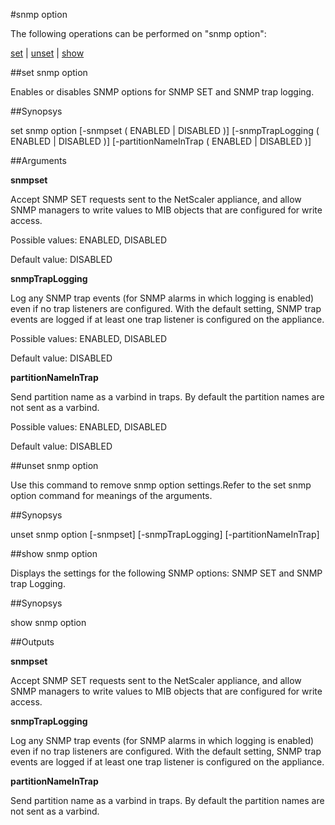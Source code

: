#snmp option

The following operations can be performed on "snmp option":


[set](#set-snmp-option) | [unset](#unset-snmp-option) | [show](#show-snmp-option)

##set snmp option

Enables or disables SNMP options for SNMP SET and SNMP trap logging.


##Synopsys

set snmp option [-snmpset ( ENABLED | DISABLED )] [-snmpTrapLogging ( ENABLED | DISABLED )] [-partitionNameInTrap ( ENABLED | DISABLED )]


##Arguments

<b>snmpset</b>
Accept SNMP SET requests sent to the NetScaler appliance, and allow SNMP managers to write values to MIB objects that are configured for write access.
Possible values: ENABLED, DISABLED
Default value: DISABLED

<b>snmpTrapLogging</b>
Log any SNMP trap events (for SNMP alarms in which logging is enabled) even if no trap listeners are configured. With the default setting, SNMP trap events are logged if at least one trap listener is configured on the appliance.
Possible values: ENABLED, DISABLED
Default value: DISABLED

<b>partitionNameInTrap</b>
Send partition name as a varbind in traps. By default the partition names are not sent as a varbind.
Possible values: ENABLED, DISABLED
Default value: DISABLED



##unset snmp option

Use this command to remove snmp option settings.Refer to the set snmp option command for meanings of the arguments.


##Synopsys

unset snmp option [-snmpset] [-snmpTrapLogging] [-partitionNameInTrap]


##show snmp option

Displays the settings for the following SNMP options: SNMP SET and SNMP trap Logging.


##Synopsys

show snmp option


##Outputs

<b>snmpset</b>
Accept SNMP SET requests sent to the NetScaler appliance, and allow SNMP managers to write values to MIB objects that are configured for write access.

<b>snmpTrapLogging</b>
Log any SNMP trap events (for SNMP alarms in which logging is enabled) even if no trap listeners are configured. With the default setting, SNMP trap events are logged if at least one trap listener is configured on the appliance.

<b>partitionNameInTrap</b>
Send partition name as a varbind in traps. By default the partition names are not sent as a varbind.



